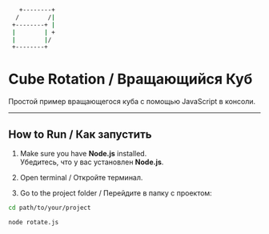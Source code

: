 ```bash
   +--------+
  /        /|
 +--------+ |
 |        | +
 |        |/
 +--------+
```
# Cube Rotation / Вращающийся Куб

Простой пример вращающегося куба с помощью JavaScript в консоли.

---

## How to Run / Как запустить

1. Make sure you have **Node.js** installed.  
   Убедитесь, что у вас установлен **Node.js**.

2. Open terminal / Откройте терминал.

3. Go to the project folder / Перейдите в папку с проектом:
```bash
cd path/to/your/project

node rotate.js
